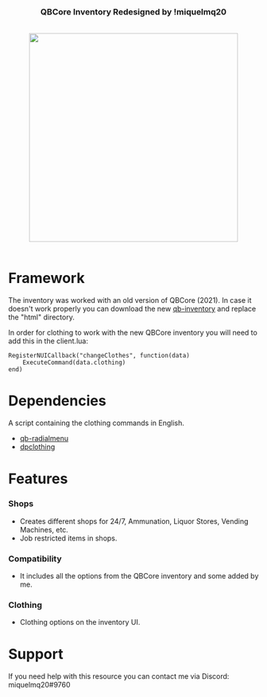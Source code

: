 <div align='center'><h3><a>QBCore Inventory Redesigned by !miquelmq20</a></h3></div>
<br>
<div align='center'><img style="width: 30em;" src='https://user-images.githubusercontent.com/43810248/211297116-b0a67a97-64de-4627-a71c-04d7421418da.png'/></div>
<br>

# Framework

The inventory was worked with an old version of QBCore (2021). In case it doesn't work properly you can download the new [qb-inventory](https://github.com/qbcore-framework/qb-inventory) and replace the "html" directory.

In order for clothing to work with the new QBCore inventory you will need to add this in the client.lua:

```
RegisterNUICallback("changeClothes", function(data)
    ExecuteCommand(data.clothing)
end)
```

# Dependencies
A script containing the clothing commands in English.

- [qb-radialmenu](https://github.com/qbcore-framework/qb-radialmenu)
- [dpclothing](https://github.com/andristum/dpclothing)

# Features

### Shops

- Creates different shops for 24/7, Ammunation, Liquor Stores, Vending Machines, etc.
- Job restricted items in shops.

### Compatibility

- It includes all the options from the QBCore inventory and some added by me.

### Clothing

- Clothing options on the inventory UI.

# Support
If you need help with this resource you can contact me via Discord: miquelmq20#9760
